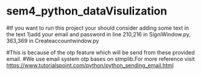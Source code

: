 # sem4_python_dataVisulization
#If you want to run this project your should consider adding some text in the text
1)add your email and password in line 210,216 in SigniWindow.py,            
363,369 in Createaccountwindow.py


#This is because of the otp feature which will be send from these provided email.
#We use email system otp bases on stmplib.For more reference visit https://www.tutorialspoint.com/python/python_sending_email.html

